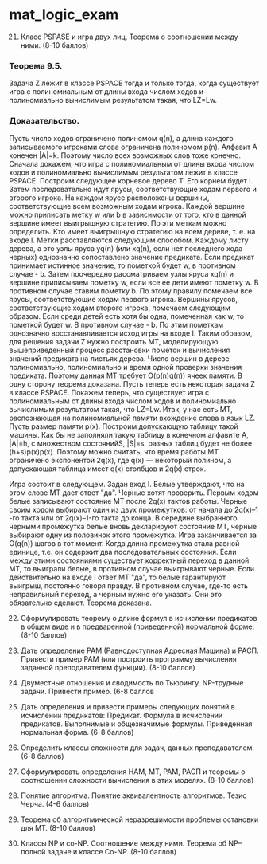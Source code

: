 # mat_logic_exam

21) Класс PSPASE и игра двух лиц. Теорема о соотношении между ними. (8-10 баллов)

### Теорема 9.5. ###
Задача Z лежит в классе PSPACE тогда и только тогда, когда существует игра с полиномиальным от длины входа числом ходов и полиномиально вычислимым результатом такая, что LZ=Lw.

### Доказательство. ###
Пусть число ходов ограничено полиномом q(n), а длина каждого записываемого игроками слова ограничена полиномом p(n). Алфавит A  конечен |A|=k. Поэтому число всех возможных слов тоже конечно. 
Сначала докажем, что игра с полиномиальным от длины входа числом ходов и полиномиально вычислимым результатом лежит в классе PSPACE. 
Построим следующее корневое дерево T. Его корнем будет I. Затем последовательно идут ярусы, соответствующие ходам первого и второго игрока. На каждом ярусе расположены вершины, соответствующие всем возможным ходам игрока.
 Каждой вершине можно приписать метку w  или b в зависимости от того, кто в данной вершине имеет выигрышную стратегию. По эти меткам можно определить. Кто имеет выигрышную стратегию на всем дереве, т. е. на входе I.
Метки расставляются следующим способом. Каждому листу дерева, а это узлы яруса yq(n) (или xq(n), если нет последнего хода черных) однозначно сопоставлено значение предиката. Если предикат принимает истинное значение, то пометкой будет w, в противном случае - b. Затем поочередно рассматриваем узлы яруса xq(n) и вершине приписываем пометку w, если все ее дети имеют пометку w. В противном случае ставим пометку b. По этому правилу помечаем все ярусы, соответствующие ходам первого игрока. Вершины ярусов, соответствующие ходам второго игрока, помечаем следующим образом. Если среди детей есть хотя бы одна, помеченная как w, то пометкой будет w. В противном случае -  b. По этим пометкам однозначно восстанавливается исход игры на входе I. Таким образом, для решения задачи Z нужно построить МТ, моделирующую вышеприведенный процесс расстановки пометок и вычисления значений предиката на листьях дерева. Число вершин в дереве полиномиально, полиномиально и время одной проверки значения предиката. Поэтому данная МТ требует O(p(n)q(n)) ячеек памяти. В одну сторону теорема доказана.
Пусть теперь есть некоторая задача Z в классе PSPACE. Покажем теперь, что существует игра с полиномиальным от длины входа числом ходов и полиномиально вычислимым результатом такая, что LZ=Lw.
Итак, у нас есть МТ, распознающая на полиномиальной памяти вхождение слова в язык LZ. Пусть размер памяти p(x). Построим допускающую таблицу такой машины. Как бы не заполняли такую таблицу в конечном алфавите A, |A|=h, с множеством состоянийS, |S|=s, разных таблиц будет не более (h+s)p(x)p(x). Поэтому можно считать, что время работы МТ ограничено экспонентой 2q(x), где q(x) — некоторый полином, а допускающая таблица имеет q(x) столбцов и 2q(x) строк.

Игра состоит в следующем. Задан вход I. Белые утверждают, что на этом слове МТ дает ответ "да". Черные хотят проверить. Первым ходом белые записывают состояние МТ после 2q(x) тактов работы. Черные своим ходом выбирают один из двух промежутков: от начала до 2q(x)–1 -го такта или от 2q(x)–1-го такта до конца. В середине выбранного черными промежутка белые вновь декларируют состояние МТ, черные выбирают одну из половинок этого промежутка. Игра заканчивается за O(q(n)) шагов в тот момент. Когда длина промежутка стала равной единице, т.е. он содержит два последовательных состояния. Если между этими состояниями существует корректный переход в данной МТ, то выиграли белые, в противном случае выигрывают черные.
Если действительно на входе I ответ МТ "да", то белые гарантируют выигрыш, постоянно говоря правду. В противном случае, где-то есть неправильный переход, а черным нужно его указать. Они это обязательно сделают.
Теорема доказана.

22) Сформулировать теорему о длине формул в исчислении предикатов в общем виде и в предваренной (приведенной) нормальной форме. (8-10 баллов)

23) Дать определение РАМ (Равнодоступная Адресная Машина) и РАСП. Привести пример РАМ (или построить программу вычисления заданной преподавателем функции). (8-10 баллов)

24) Двуместные отношения и сводимость по Тьюрингу. NP-трудные задачи. Привести пример. (6-8 баллов

25) Дать определения и привести примеры следующих понятий в исчислении предикатов: Предикат. Формула в исчислении предикатов. Выполнимые и общезначимые формулы. Приведенная нормальная форма. (6-8 баллов)

26) Определить классы сложности для задач, данных преподавателем. (6-8 баллов)

27) Сформулировать определения НАМ, МТ, РАМ, РАСП и теоремы о соотношении сложности вычисления в этих моделях. (8-10 баллов)

28) Понятие алгоритма. Понятие эквивалентность алгоритмов. Тезис Черча. (4-6 баллов)

29) Теорема об алгоритмической неразрешимости проблемы остановки для МТ. (8-10 баллов)

30) Классы NP и co-NP. Соотношение между ними. Теорема об NP–полной задаче и классе Co-NP. (8-10 баллов)
